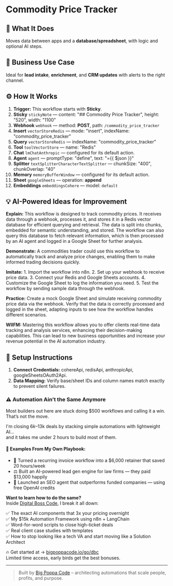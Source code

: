 # Commodity Price Tracker
  ## 🚀 What It Does
  Moves data between apps and a **database/spreadsheet**, with logic and optional AI steps.
  
  ## 💼 Business Use Case
  Ideal for **lead intake**, **enrichment**, and **CRM updates** with alerts to the right channel.
  
  ## ⚙️ How It Works
  1. **Trigger:** This workflow starts with **Sticky**.
  2. **Sticky** `stickyNote` — content: "## Commodity Price Tracker", height: "520", width: "1100"
3. **Webhook** `webhook` — method: **POST**, path: `/commodity_price_tracker`
4. **Insert** `vectorStoreRedis` — mode: "insert", indexName: "commodity_price_tracker"
5. **Query** `vectorStoreRedis` — indexName: "commodity_price_tracker"
6. **Tool** `toolVectorStore` — name: "Redis"
7. **Chat** `lmChatAnthropic` — configured for its default action.
8. **Agent** `agent` — promptType: "define", text: "={{ $json }}"
9. **Splitter** `textSplitterCharacterTextSplitter` — chunkSize: "400", chunkOverlap: "40"
10. **Memory** `memoryBufferWindow` — configured for its default action.
11. **Sheet** `googleSheets` — operation: **append**
12. **Embeddings** `embeddingsCohere` — model: `default`
  
  ## 💡 AI-Powered Ideas for Improvement
  **Explain:** This workflow is designed to track commodity prices. It receives data through a webhook, processes it, and stores it in a Redis vector database for efficient querying and retrieval. The data is split into chunks, embedded for semantic understanding, and stored. The workflow can also query this database to fetch relevant information, which is then processed by an AI agent and logged in a Google Sheet for further analysis.

**Demonstrate:** A commodities trader could use this workflow to automatically track and analyze price changes, enabling them to make informed trading decisions quickly.

**Imitate:** 1. Import the workflow into n8n. 2. Set up your webhook to receive price data. 3. Connect your Redis and Google Sheets accounts. 4. Customize the Google Sheet to log the information you need. 5. Test the workflow by sending sample data through the webhook.

**Practice:** Create a mock Google Sheet and simulate receiving commodity price data via the webhook. Verify that the data is correctly processed and logged in the sheet, adapting inputs to see how the workflow handles different scenarios.

**WIIFM:** Mastering this workflow allows you to offer clients real-time data tracking and analysis services, enhancing their decision-making capabilities. This can lead to new business opportunities and increase your revenue potential in the AI automation industry.
  
  ## 🔧 Setup Instructions
  1. **Connect Credentials:** cohereApi, redisApi, anthropicApi, googleSheetsOAuth2Api.
2. **Data Mapping:** Verify base/sheet IDs and column names match exactly to prevent silent failures.
  
### ⚠️ Automation Ain’t the Same Anymore

Most builders out here are stuck doing $500 workflows and calling it a win.  
That’s not the move.  

I'm closing $6k–$13k deals by stacking simple automations with lightweight AI...  
and it takes me under 2 hours to build most of them.

#### 🧠 Examples From My Own Playbook:
- 🔁 Turned a recurring invoice workflow into a $6,000 retainer that saved 20 hours/week  
- ⚖️ Built an AI-powered lead gen engine for law firms — they paid $13,000 happily  
- 🚀 Launched an SEO agent that outperforms funded companies — using free OpenAI credits  

**Want to learn how to do the same?**  
Inside [Digital Boss Code](https://bigpoppacode.io/go/dbc), I break it all down:

✅ The exact AI components that 3x your pricing overnight  
✅ My $15k Automation Framework using n8n + LangChain  
✅ Word-for-word scripts to close high-ticket deals  
✅ Real client case studies with templates  
✅ How to stop looking like a tech VA and start moving like a Solution Architect  

🔥 Get started at → [bigpoppacode.io/go/dbc](https://bigpoppacode.io/go/dbc)  
Limited time access, early birds get the best bonuses.

---
> Built by [Big Poppa Code](https://bigpoppacode.io) – architecting automations that scale people, profits, and purpose.
  